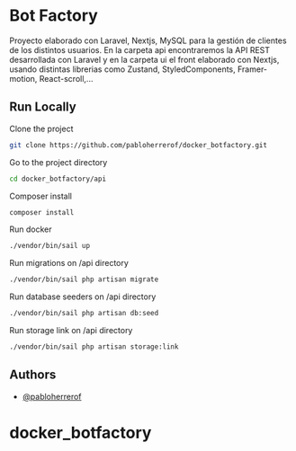 
# Bot Factory

Proyecto elaborado con Laravel, Nextjs, MySQL para la gestión de clientes de los distintos usuarios. En la carpeta api encontraremos la API REST desarrollada con Laravel y en la carpeta ui el front elaborado con Nextjs, usando distintas librerias como Zustand, StyledComponents, Framer-motion, React-scroll,... 




## Run Locally

Clone the project

```bash
git clone https://github.com/pabloherrerof/docker_botfactory.git
```

Go to the project directory

```bash
cd docker_botfactory/api
```

Composer install
```bash
composer install
```

Run docker
```bash
./vendor/bin/sail up
```

Run migrations on /api directory
```bash
./vendor/bin/sail php artisan migrate
```

Run database seeders on /api directory
```bash
./vendor/bin/sail php artisan db:seed
```

Run storage link on /api directory
```bash
./vendor/bin/sail php artisan storage:link
```



## Authors

- [@pabloherrerof](https://github.com/pabloherrerof)

# docker_botfactory
